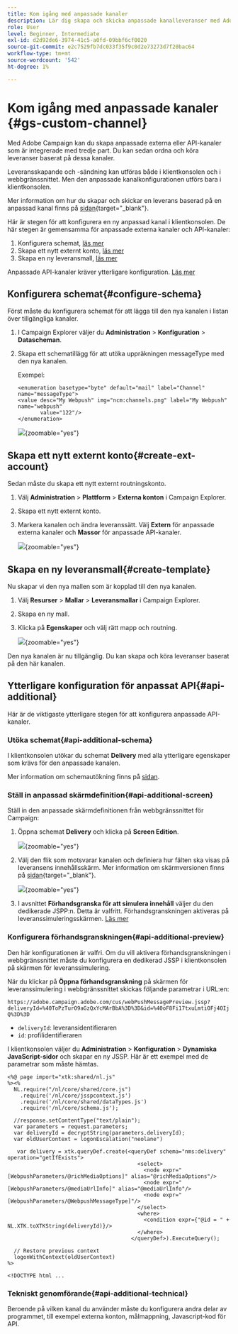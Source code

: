 ```yaml
---
title: Kom igång med anpassade kanaler
description: Lär dig skapa och skicka anpassade kanalleveranser med Adobe Campaign Web
role: User
level: Beginner, Intermediate
exl-id: d2d92de6-3974-41c5-a0fd-09bbf6cf0020
source-git-commit: e2c7529fb7dc033f35f9c0d2e73273d7f20bac64
workflow-type: tm+mt
source-wordcount: '542'
ht-degree: 1%

---
```


# Kom igång med anpassade kanaler {#gs-custom-channel}

Med Adobe Campaign kan du skapa anpassade externa eller API-kanaler som är integrerade med tredje part. Du kan sedan ordna och köra leveranser baserat på dessa kanaler.

Leveransskapande och -sändning kan utföras både i klientkonsolen och i webbgränssnittet. Men den anpassade kanalkonfigurationen utförs bara i klientkonsolen.

Mer information om hur du skapar och skickar en leverans baserad på en anpassad kanal finns på [sidan](https://experienceleague.adobe.com/docs/campaign-web/v8/msg/gs-custom-channel.html){target="_blank"}.

Här är stegen för att konfigurera en ny anpassad kanal i klientkonsolen. De här stegen är gemensamma för anpassade externa kanaler och API-kanaler:

1. Konfigurera schemat, [läs mer](#configure-schema)
1. Skapa ett nytt externt konto, [läs mer](#create-ext-account)
1. Skapa en ny leveransmall, [läs mer](#create-template)

Anpassade API-kanaler kräver ytterligare konfiguration. [Läs mer](#api-additional)

## Konfigurera schemat{#configure-schema}

Först måste du konfigurera schemat för att lägga till den nya kanalen i listan över tillgängliga kanaler.

1. I Campaign Explorer väljer du **Administration** > **Konfiguration** > **Datascheman**.

1. Skapa ett schematillägg för att utöka uppräkningen messageType med den nya kanalen.

   Exempel:

   ```
   <enumeration basetype="byte" default="mail" label="Channel" name="messageType">
   <value desc="My Webpush" img="ncm:channels.png" label="My Webpush" name="webpush"
          value="122"/>
   </enumeration>
   ```

   ![](assets/cus-schema.png){zoomable="yes"}

## Skapa ett nytt externt konto{#create-ext-account}

Sedan måste du skapa ett nytt externt routningskonto.

1. Välj **Administration** > **Plattform** > **Externa konton** i Campaign Explorer.

1. Skapa ett nytt externt konto.

1. Markera kanalen och ändra leveranssätt. Välj **Extern** för anpassade externa kanaler och **Massor** för anpassade API-kanaler.

   ![](assets/cus-ext-account.png){zoomable="yes"}

## Skapa en ny leveransmall{#create-template}

Nu skapar vi den nya mallen som är kopplad till den nya kanalen.

1. Välj **Resurser** > **Mallar** > **Leveransmallar** i Campaign Explorer.

1. Skapa en ny mall.

1. Klicka på **Egenskaper** och välj rätt mapp och routning.

   ![](assets/cus-template.png){zoomable="yes"}

Den nya kanalen är nu tillgänglig. Du kan skapa och köra leveranser baserat på den här kanalen.

## Ytterligare konfiguration för anpassat API{#api-additional}

Här är de viktigaste ytterligare stegen för att konfigurera anpassade API-kanaler.

### Utöka schemat{#api-additional-schema}

I klientkonsolen utökar du schemat **Delivery** med alla ytterligare egenskaper som krävs för den anpassade kanalen.

Mer information om schemautökning finns på [sidan](../dev/extend-schema.md).

### Ställ in anpassad skärmdefinition{#api-additional-screen}

Ställ in den anpassade skärmdefinitionen från webbgränssnittet för Campaign:

1. Öppna schemat **Delivery** och klicka på **Screen Edition**.

   ![](assets/cus-schema2.png){zoomable="yes"}

1. Välj den flik som motsvarar kanalen och definiera hur fälten ska visas på leveransens innehållsskärm. Mer information om skärmversionen finns på [sidan](https://experienceleague.adobe.com/docs/campaign-web/v8/conf/schemas.html#fields){target="_blank"}.

   ![](assets/cus-schema3.png){zoomable="yes"}

1. I avsnittet **Förhandsgranska för att simulera innehåll** väljer du den dedikerade JSPP:n. Detta är valfritt. Förhandsgranskningen aktiveras på leveranssimuleringsskärmen. [Läs mer](#api-additional-preview)

### Konfigurera förhandsgranskningen{#api-additional-preview}

Den här konfigurationen är valfri. Om du vill aktivera förhandsgranskningen i webbgränssnittet måste du konfigurera en dedikerad JSSP i klientkonsolen på skärmen för leveranssimulering.

När du klickar på **Öppna förhandsgranskning** på skärmen för leveranssimulering i webbgränssnittet skickas följande parametrar i URL:en:

`https://adobe.campaign.adobe.com/cus/webPushMessagePreview.jssp?deliveryId=%40ToPzTurO9aGzQxYcMArBbA%3D%3D&id=%40oF8Fi17txuLmtiOFj4OIjQ%3D%3D`

* `deliveryId`: leveransidentifieraren
* `id`: profilidentifieraren

I klientkonsolen väljer du **Administration** > **Konfiguration** > **Dynamiska JavaScript-sidor** och skapar en ny JSSP. Här är ett exempel med de parametrar som måste hämtas.

```
<%@ page import="xtk:shared/nl.js"
%><%
  NL.require("/nl/core/shared/core.js")
    .require('/nl/core/jsspcontext.js')
    .require('/nl/core/shared/dataTypes.js')
    .require('/nl/core/schema.js');
    
  //response.setContentType("text/plain");
  var parameters = request.parameters;
  var deliveryId = decryptString(parameters.deliveryId);
  var oldUserContext = logonEscalation("neolane")
  
   var delivery = xtk.queryDef.create(<queryDef schema="nms:delivery" operation="getIfExists">
                                         <select>
                                           <node expr="[WebpushParameters/@richMediaOptions]" alias="@richMediaOptions"/>
                                           <node expr="[WebpushParameters/@mediaUrlInfo]" alias="@mediaUrlInfo"/>
                                           <node expr="[WebpushParameters/@WebpushMessageType]"/>
                                         </select>
                                         <where>
                                           <condition expr={"@id = " + NL.XTK.toXTKString(deliveryId)}/>
                                         </where>
                                       </queryDef>).ExecuteQuery();

  // Restore previous context
  logonWithContext(oldUserContext)
%>

<!DOCTYPE html ...
```

### Tekniskt genomförande{#api-additional-technical}

Beroende på vilken kanal du använder måste du konfigurera andra delar av programmet, till exempel externa konton, målmappning, Javascript-kod för API.

